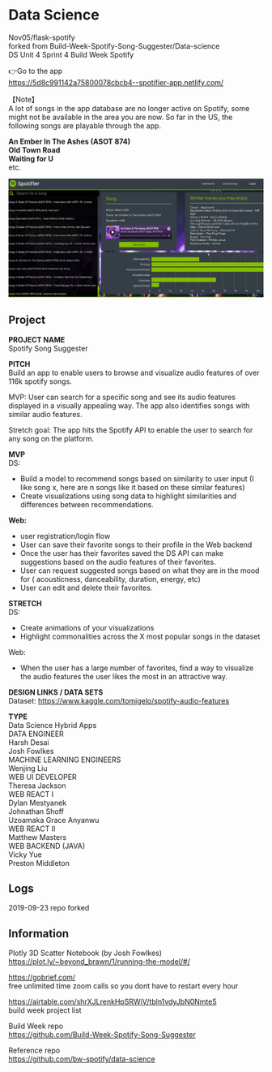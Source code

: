 # Data Science

Nov05/flask-spotify    
forked from Build-Week-Spotify-Song-Suggester/Data-science   
DS Unit 4 Sprint 4 Build Week Spotify   

:point_right:Go to the app   
https://5d8c991142a75800078cbcb4--spotifier-app.netlify.com/

【Note】     
A lot of songs in the app database are no longer active on Spotify, some might not be available in the area you are now. So far in the US, the following songs are playable through the app.     

**An Ember In The Ashes (ASOT 874)**      
**Old Town Road**    
**Waiting for U**    
etc.   

<img src='https://github.com/Nov05/pictures/blob/master/pic001/2019-09-26%2010_19_59-Microsoft%20Edge.jpg?raw=true' width=700>  

## Project   

**PROJECT NAME**  
Spotify Song Suggester

**PITCH**   
Build an app to enable users to browse and visualize audio features of over 116k spotify songs.

MVP: User can search for a specific song and see its audio features displayed in a visually appealing way. The app also identifies songs with similar audio features.

Stretch goal: The app hits the Spotify API to enable the user to search for any song on the platform.

**MVP**  
DS:     
- Build a model to recommend songs based on similarity to user input (I like song x, here are n songs like it based on these similar features)  
- Create visualizations using song data to highlight similarities and differences between recommendations.  

**Web:**  
- user registration/login flow  
- User can save their favorite songs to their profile in the Web backend
- Once the user has their favorites saved the DS API can make suggestions based on the audio features of their favorites.
- User can request suggested songs based on what they are in the mood for ( acousticness, danceability, duration, energy, etc)
- User can edit and delete their favorites.  

**STRETCH**  
DS:
- Create animations of your visualizations
- Highlight commonalities across the X most popular songs in the dataset

Web:
- When the user has a large number of favorites, find a way to visualize the audio features the user likes the most in an attractive way.

**DESIGN LINKS / DATA SETS**   
Dataset: https://www.kaggle.com/tomigelo/spotify-audio-features  

**TYPE**  
Data Science Hybrid Apps  
DATA ENGINEER  
Harsh Desai  
Josh Fowlkes  
MACHINE LEARNING ENGINEERS  
Wenjing Liu  
WEB UI DEVELOPER  
Theresa Jackson  
WEB REACT I  
Dylan Mestyanek  
Johnathan Shoff  
Uzoamaka Grace Anyanwu  
WEB REACT II  
Matthew Masters  
WEB BACKEND (JAVA)  
Vicky Yue  
Preston Middleton  

## Logs 

2019-09-23 repo forked   

## Information  

Plotly 3D Scatter Notebook (by Josh Fowlkes)     
https://plot.ly/~beyond_brawn/1/running-the-model/#/

https://gobrief.com/   
free unlimited time zoom calls so you dont have to restart every hour   

https://airtable.com/shrXJLrenkHpSRWiV/tbln1vdyJbN0Nmte5  
build week project list   

Build Week repo  
https://github.com/Build-Week-Spotify-Song-Suggester  

Reference repo   
https://github.com/bw-spotify/data-science
